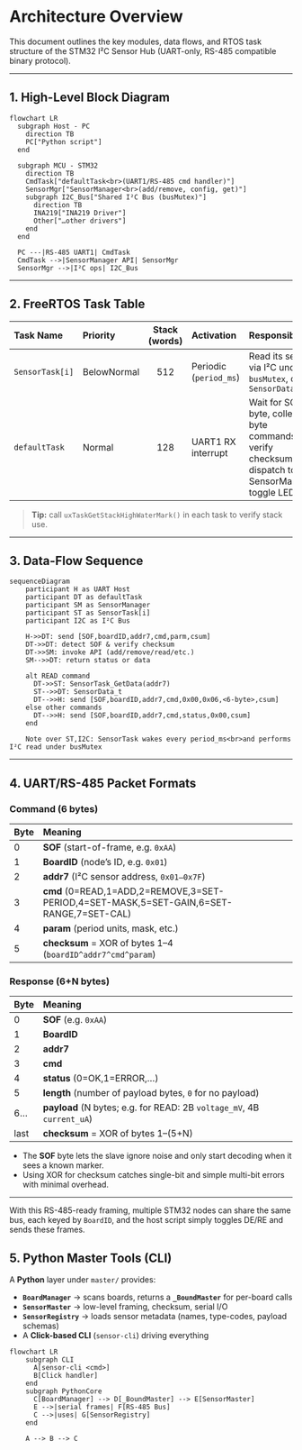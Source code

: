# Architecture Overview

This document outlines the key modules, data flows, and RTOS task structure of the STM32 I²C Sensor Hub (UART-only, RS-485 compatible binary protocol).

---

## 1. High-Level Block Diagram

```mermaid
flowchart LR
  subgraph Host - PC
    direction TB
    PC["Python script"]
  end

  subgraph MCU - STM32
    direction TB
    CmdTask["defaultTask<br>(UART1/RS-485 cmd handler)"]
    SensorMgr["SensorManager<br>(add/remove, config, get)"]
    subgraph I2C_Bus["Shared I²C Bus (busMutex)"]
      direction TB
      INA219["INA219 Driver"]
      Other["…other drivers"]
    end
  end

  PC ---|RS-485 UART1| CmdTask
  CmdTask -->|SensorManager API| SensorMgr
  SensorMgr -->|I²C ops| I2C_Bus
````

---

## 2. FreeRTOS Task Table

| Task Name       | Priority    | Stack (words) | Activation             | Responsibility                                                                                     |
| :-------------- | :---------- | :-----------: | :--------------------- | :------------------------------------------------------------------------------------------------- |
| `SensorTask[i]` | BelowNormal |      512      | Periodic (`period_ms`) | Read its sensor via I²C under `busMutex`, cache `SensorData_t`                                     |
| `defaultTask`   | Normal      |      128      | UART1 RX interrupt     | Wait for SOF byte, collect 6-byte commands, verify checksum, dispatch to SensorManager; toggle LED |

> **Tip:** call `uxTaskGetStackHighWaterMark()` in each task to verify stack use.

---

## 3. Data-Flow Sequence

```mermaid
sequenceDiagram
    participant H as UART Host
    participant DT as defaultTask
    participant SM as SensorManager
    participant ST as SensorTask[i]
    participant I2C as I²C Bus

    H->>DT: send [SOF,boardID,addr7,cmd,parm,csum]
    DT->>DT: detect SOF & verify checksum
    DT->>SM: invoke API (add/remove/read/etc.)
    SM-->>DT: return status or data

    alt READ command
      DT->>ST: SensorTask_GetData(addr7)
      ST-->>DT: SensorData_t
      DT-->>H: send [SOF,boardID,addr7,cmd,0x00,0x06,<6-byte>,csum]
    else other commands
      DT-->>H: send [SOF,boardID,addr7,cmd,status,0x00,csum]
    end

    Note over ST,I2C: SensorTask wakes every period_ms<br>and performs I²C read under busMutex
```

---

## 4. UART/RS-485 Packet Formats

### Command (6 bytes)

| Byte | Meaning                                                                                  |
| :--- | :--------------------------------------------------------------------------------------- |
| 0    | **SOF** (start-of-frame, e.g. `0xAA`)                                                    |
| 1    | **BoardID** (node’s ID, e.g. `0x01`)                                                |
| 2    | **addr7** (I²C sensor address, `0x01–0x7F`)                                              |
| 3    | **cmd** (0=READ,1=ADD,2=REMOVE,3=SET-PERIOD,4=SET-MASK,5=SET-GAIN,6=SET-RANGE,7=SET-CAL) |
| 4    | **param** (period units, mask, etc.)                                                     |
| 5    | **checksum** = XOR of bytes 1–4 (`boardID^addr7^cmd^param`)                              |

### Response (6+N bytes)

| Byte | Meaning                                                                |
| :--- | :--------------------------------------------------------------------- |
| 0    | **SOF** (e.g. `0xAA`)                                                  |
| 1    | **BoardID**                                                            |
| 2    | **addr7**                                                              |
| 3    | **cmd**                                                                |
| 4    | **status** (0=OK,1=ERROR,…)             |
| 5    | **length** (number of payload bytes, `0` for no payload)               |
| 6…   | **payload** (N bytes; e.g. for READ: 2B `voltage_mV`, 4B `current_uA`) |
| last | **checksum** = XOR of bytes 1–(5+N)                                    |

* The **SOF** byte lets the slave ignore noise and only start decoding when it sees a known marker.
* Using XOR for checksum catches single-bit and simple multi-bit errors with minimal overhead.

---

With this RS-485-ready framing, multiple STM32 nodes can share the same bus, each keyed by `BoardID`, and the host script simply toggles DE/RE and sends these frames.

## 5. Python Master Tools (CLI)

A **Python** layer under `master/` provides:

* **`BoardManager`** → scans boards, returns a **`_BoundMaster`** for per-board calls
* **`SensorMaster`** → low-level framing, checksum, serial I/O
* **`SensorRegistry`** → loads sensor metadata (names, type-codes, payload schemas)
* A **Click-based CLI** (`sensor-cli`) driving everything

```mermaid
flowchart LR
    subgraph CLI
      A[sensor-cli <cmd>]  
      B[Click handler]
    end
    subgraph PythonCore
      C[BoardManager] --> D[_BoundMaster] --> E[SensorMaster]
      E -->|serial frames| F[RS-485 Bus]
      C -->|uses| G[SensorRegistry]
    end

    A --> B --> C
```
